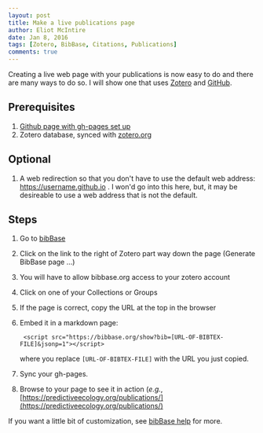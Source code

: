 ```yaml
---
layout: post
title: Make a live publications page
author: Eliot McIntire
date: Jan 8, 2016
tags: [Zotero, BibBase, Citations, Publications]
comments: true
---
```


Creating a live web page with your publications is now easy to do and there are many ways to do so. I will show one that uses [Zotero](https://www.zotero.org/) and [GitHub](https://github.com/).

## Prerequisites

1. [Github page with gh-pages set up](https://pages.github.com/)
2. Zotero database, synced with [zotero.org](https://www.zotero.org/)


## Optional

1. A web redirection so that you don't have to use the default web address: https://username.github.io . I won'd go into this here, but, it may be desireable to use a web address that is not the default.

## Steps

1. Go to [bibBase](https://bibbase.org/)
2. Click on the link to the right of Zotero part way down the page (Generate BibBase page ...)
3. You will have to allow bibbase.org access to your zotero account
4. Click on one of your Collections or Groups
5. If the page is correct, copy the URL at the top in the browser
6. Embed it in a markdown page:

        <script src="https://bibbase.org/show?bib=[URL-OF-BIBTEX-FILE]&jsonp=1"></script>

    where you replace `[URL-OF-BIBTEX-FILE]` with the URL you just copied.

7. Sync your gh-pages.
8. Browse to your page to see it in action (*e.g.*, [https://predictiveecology.org/publications/](https://predictiveecology.org/publications/)

If you want a little bit of customization, see [bibBase help](https://bibbase.org/help) for more.
